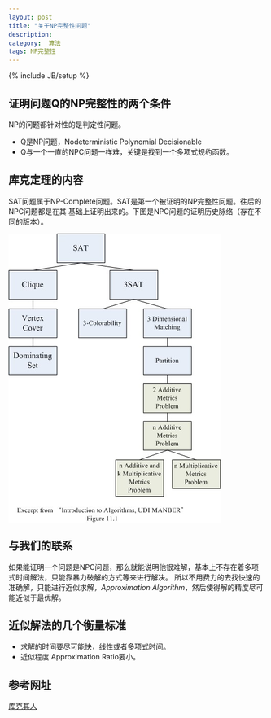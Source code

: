 ```yaml
---
layout: post
title: "关于NP完整性问题"
description: 
category:  算法
tags: NP完整性
---
```

{% include JB/setup %}

## 证明问题Q的NP完整性的两个条件  
  NP的问题都针对性的是判定性问题。
    
* Q是NP问题，Nodeterministic Polynomial Decisionable
* Q与一个一直的NPC问题一样难，关键是找到一个多项式规约函数。

## 库克定理的内容  
SAT问题属于NP-Complete问题。SAT是第一个被证明的NP完整性问题。往后的NPC问题都是在其
基础上证明出来的。下图是NPC问题的证明历史脉络（存在不同的版本）。  

<img src ="/assets/pic/npc.jpg" align="center" alt="NPC问题的证明历史" style="max-width:100%;" />

## 与我们的联系
如果能证明一个问题是NPC问题，那么就能说明他很难解，基本上不存在着多项式时间解法，只能靠暴力破解的方式等来进行解决。
所以不用费力的去找快速的准确解，只能进行近似求解，*Approximation Algorithm*，然后使得解的精度尽可能近似于最优解。

## 近似解法的几个衡量标准
* 求解的时间要尽可能快，线性或者多项式时间。
* 近似程度 Approximation Ratio要小。

## 参考网址
[库克其人](http://blog.sciencenet.cn/blog-1225851-840719.html)